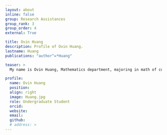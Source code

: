 ```yaml
---
layout: about
inline: false
group: Research Assistances
group_rank: 3
group_order: 4
external: True

title: Ovin Huang
description: Profile of Ovin Huang.
lastname: Huang
publications: "author^=*Huang"

teaser: >
  My name is Ovin Huang, Mathematics department, majoring in math of computation. I am interested in statistical modeling, data science applications, and climate-related research.

profile:
  name: Ovin Huang
  position:
  align: right
  image: Huang.jpg
  role: Undergraduate Student
  orcid:
  website:
  email:
  github:
  # address: >
---
```

